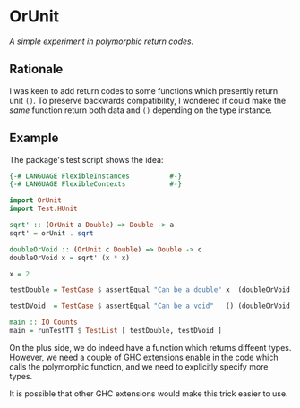# OrUnit

_A simple experiment in polymorphic return codes._

## Rationale

I was keen to add return codes to some functions which
presently return unit `()`. To preserve backwards
compatibility, I wondered if could make the _same_ function
return both data and `()` depending on the type instance.

## Example

The package's test script shows the idea:


```haskell
{-# LANGUAGE FlexibleInstances          #-}
{-# LANGUAGE FlexibleContexts           #-}

import OrUnit
import Test.HUnit

sqrt' :: (OrUnit a Double) => Double -> a
sqrt' = orUnit . sqrt

doubleOrVoid :: (OrUnit c Double) => Double -> c
doubleOrVoid x = sqrt' (x * x)

x = 2

testDouble = TestCase $ assertEqual "Can be a double" x  (doubleOrVoid x)

testDVoid  = TestCase $ assertEqual "Can be a void"   () (doubleOrVoid x)

main :: IO Counts
main = runTestTT $ TestList [ testDouble, testDVoid ]
```

On the plus side, we do indeed have a function which returns diffeent
types. However, we need a couple of GHC extensions enable in the code
which calls the polymorphic function, and we need to explicitly specify
more types.

It is possible that other GHC extensions would make this trick easier
to use.